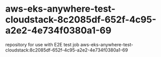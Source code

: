 # aws-eks-anywhere-test-cloudstack-8c2085df-652f-4c95-a2e2-4e734f0380a1-69
repository for use with E2E test job aws-eks-anywhere-test-cloudstack:8c2085df-652f-4c95-a2e2-4e734f0380a1-69
